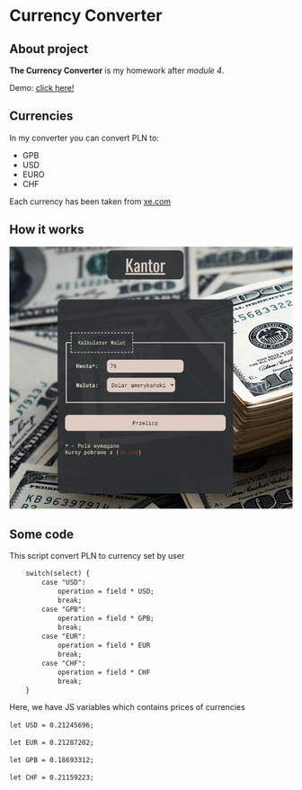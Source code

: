 # Currency Converter

## About project
**The Currency Converter** is my homework after *module 4*. 

Demo: [click here!](https://siedemus.github.io/Currency-Converter/)

## Currencies
In my converter you can convert PLN to:
- GPB
- USD
- EURO
- CHF

Each currency has been taken from [xe.com](https://www.xe.com/)

## How it works

![gif](images/Animation.gif)

## Some code

This script convert PLN to currency set by user

```
    switch(select) {
        case "USD":
            operation = field * USD;
            break;
        case "GPB":
            operation = field * GPB;
            break;
        case "EUR":
            operation = field * EUR
            break;
        case "CHF":
            operation = field * CHF
            break;
    }
```
Here, we have JS variables which contains prices of currencies

`let USD = 0.21245696;`

`let EUR = 0.21287202;`

`let GPB = 0.18693312;`

`let CHF = 0.21159223;`

    
